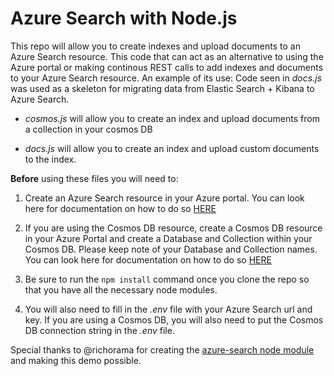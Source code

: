 # Azure Search with Node.js

This repo will allow you to create indexes and upload documents to an Azure Search resource. This code that can act as an alternative to using the Azure portal or making continous REST calls to add indexes and documents to your Azure Search resource. An example of its use:
Code seen in *docs.js* was used as a skeleton for migrating data from Elastic Search + Kibana to Azure Search.

- *cosmos.js* will allow you to create an index and upload documents from a collection in your cosmos DB

- *docs.js* will allow you to create an index and upload custom documents to the index. 

**Before** using these files you will need to:
1. Create an Azure Search resource in your Azure portal. You can look here for documentation on how to do so [HERE](https://docs.microsoft.com/en-us/azure/search/search-create-service-portal)

2. If you are using the Cosmos DB resource, create a Cosmos DB resource in your Azure Portal and create a Database and Collection within your Cosmos DB. Please keep note of your Database and Collection names. You can look here for documentation on how to do so [HERE](https://docs.microsoft.com/en-us/azure/cosmos-db/tutorial-develop-sql-api-dotnet)

3. Be sure to run the `npm install` command once you clone the repo so that you have all the necessary node modules.

4. You will also need to fill in the *.env* file with your Azure Search url and key. If you are using a Cosmos DB, you will also need to put the Cosmos DB connection string in the *.env* file.

Special thanks to @richorama for creating the [azure-search node module](https://www.npmjs.com/package/azure-search) and making this demo possible.
